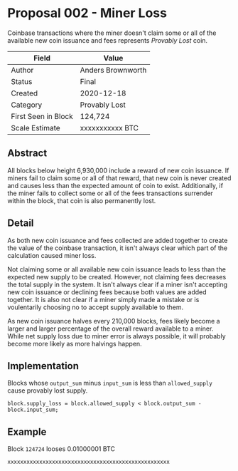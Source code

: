# Proposal 002 - Miner Loss
Coinbase transactions where the miner doesn't claim some or all of the available new coin
issuance and fees represents *Provably Lost* coin.

| Field               | Value             |
| --------------------|-------------------|
| Author              | Anders Brownworth |
| Status              | Final             |
| Created             | 2020-12-18        |
| Category            | Provably Lost     |
| First Seen in Block | 124,724           |
| Scale Estimate      | xxxxxxxxxxx BTC   |

## Abstract
All blocks below height 6,930,000 include a reward of new coin issuance. If miners fail to
claim some or all of that reward, that new coin is never created and causes less than the
expected amount of coin to exist. Additionally, if the miner fails to collect some or all
of the fees transactions surrender within the block, that coin is also permanently lost.

## Detail
As both new coin issuance and fees collected are added together to create the value of the
coinbase transaction, it isn't always clear which part of the calculation caused miner loss.

Not claiming some or all available new coin issuance leads to less than the expected new
supply to be created. However, not claiming fees decreases the total supply in the system.
It isn't always clear if a miner isn't accepting new coin issuance or declining fees
because both values are added together. It is also not clear if a miner simply made a
mistake or is voulentarily choosing no to accept supply available to them.

As new coin issuance halves every 210,000 blocks, fees likely become a larger and larger
percentage of the overall reward available to a miner. While net supply loss due to miner
error is always possible, it will probably become more likely as more halvings happen.

## Implementation
Blocks whose `output_sum` minus `input_sum` is less than `allowed_supply` cause provably
lost supply.
```
block.supply_loss = block.allowed_supply < block.output_sum - block.input_sum;
```

## Example
Block `124724` looses 0.01000001 BTC 
```
xxxxxxxxxxxxxxxxxxxxxxxxxxxxxxxxxxxxxxxxxxxxxxxxxxx
```
